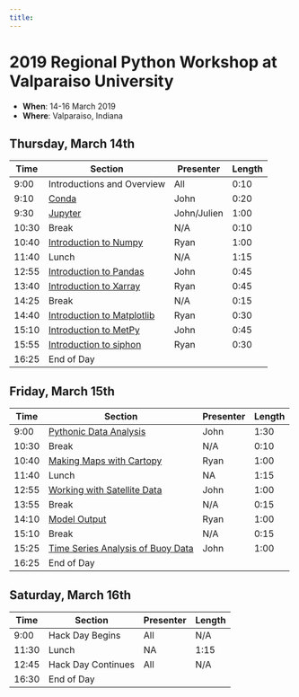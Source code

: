 ```yaml
---
title:
---
```

# 2019 Regional Python Workshop at Valparaiso University

- **When**: 14-16 March 2019
- **Where**: Valparaiso, Indiana

## Thursday, March 14th

|  Time | Section                                      | Presenter   | Length |
|-------|----------------------------------------------|-------------|--------|
| 9:00 | Introductions and Overview | All | 0:10 |
| 9:10 | [Conda](https://github.com/Unidata/python-workshop/blob/unidata18/presentations/10_Minutes_to_Conda.pdf) | John | 0:20 |
| 9:30 | [Jupyter](https://github.com/Unidata/python-workshop/blob/unidata18/notebooks/Jupyter_Notebooks/Jupyter%20Notebooks%20Introduction.ipynb) | John/Julien | 1:00 |
| 10:30 | Break | N/A | 0:10 |
| 10:40 | [Introduction to Numpy](https://github.com/Unidata/python-workshop/blob/unidata18/notebooks/NumPy/Numpy%20Basics.ipynb) | Ryan | 1:00 |
| 11:40 | Lunch | N/A | 1:15 |
| 12:55 | [Introduction to Pandas](https://github.com/Unidata/python-workshop/blob/unidata18/notebooks/Pandas/Pandas%20Introduction.ipynb) | John | 0:45 |
| 13:40 | [Introduction to Xarray](https://github.com/Unidata/python-workshop/blob/unidata18/notebooks/XArray/XArray%20Introduction.ipynb) | Ryan | 0:45 |
| 14:25 | Break | N/A | 0:15 |
| 14:40 | [Introduction to Matplotlib](https://github.com/Unidata/python-workshop/blob/unidata18/notebooks/Matplotlib/Matplotlib%20Basics.ipynb) | Ryan | 0:30 |
| 15:10 | [Introduction to MetPy](https://github.com/Unidata/python-workshop/blob/unidata18/notebooks/Metpy_Introduction/Introduction%20to%20MetPy.ipynb) | John | 0:45 |
| 15:55 | [Introduction to siphon](https://github.com/Unidata/python-workshop/blob/unidata18/notebooks/Siphon/Siphon%20Overview.ipynb) | Ryan | 0:30 |
| 16:25 | End of Day |  |

## Friday, March 15th

|  Time | Section                                      | Presenter   | Length |
|-------|----------------------------------------------|-------------|--------|
| 9:00 | [Pythonic Data Analysis](https://github.com/Unidata/python-workshop/blob/unidata18/notebooks/Pythonic_Data_Analysis/Pythonic%20Data%20Analysis.ipynb) | John | 1:30 |
| 10:30 | Break | N/A | 0:10 |
| 10:40 | [Making Maps with Cartopy](https://github.com/Unidata/python-workshop/blob/unidata18/notebooks/CartoPy/CartoPy.ipynb) | Ryan | 1:00 |
| 11:40 | Lunch | NA | 1:15 |
| 12:55 | [Working with Satellite Data](https://github.com/Unidata/python-workshop/blob/unidata18/notebooks/Satellite_Data/Working%20with%20Satellite%20Data.ipynb) | John | 1:00 |
| 13:55 | Break | N/A | 0:15 |
| 14:10 | [Model Output](https://github.com/Unidata/python-workshop/blob/unidata18/notebooks/Model_Output/Downloading%20model%20fields%20with%20NCSS.ipynb) | Ryan | 1:00 |
| 15:10 | Break | N/A | 0:15 |
| 15:25 | [Time Series Analysis of Buoy Data](https://github.com/Unidata/python-workshop/blob/unidata18/notebooks/Time_Series/Basic%20Time%20Series%20Plotting.ipynb) | John | 1:00 |
| 16:25 | End of Day |  |

## Saturday, March 16th

|  Time | Section                                      | Presenter   | Length |
|-------|----------------------------------------------|-------------|--------|
| 9:00 | Hack Day Begins | All | N/A |
| 11:30 | Lunch | NA | 1:15 |
| 12:45 | Hack Day Continues | All | N/A |
| 16:30 | End of Day |  |
